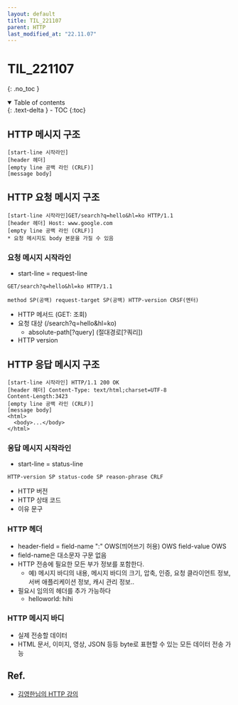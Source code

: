 ```yaml
---
layout: default
title: TIL_221107
parent: HTTP
last_modified_at: "22.11.07"
---
```


# TIL_221107
{: .no_toc }

<details open markdown="block">
  <summary>
    Table of contents
  </summary>
  {: .text-delta }
- TOC
{:toc}
</details>

## HTTP 메시지 구조
```text
[start-line 시작라인]
[header 헤더]
[empty line 공백 라인 (CRLF)]
[message body]
```

## HTTP 요청 메시지 구조
```text
[start-line 시작라인]GET/search?q=hello&hl=ko HTTP/1.1 
[header 헤더] Host: www.google.com
[empty line 공백 라인 (CRLF)]
* 요청 메시지도 body 본문을 가질 수 있음
```

### 요청 메시지 시작라인
- start-line = request-line
```text
GET/search?q=hello&hl=ko HTTP/1.1
```
```text
method SP(공백) request-target SP(공백) HTTP-version CRSF(엔터)
```
- HTTP 메서드 (GET: 조회)
- 요청 대상 (/search?q=hello&hl=ko)
  - absolute-path[?query] (절대경로[?쿼리])
- HTTP version

## HTTP 응답 메시지 구조
```text
[start-line 시작라인] HTTP/1.1 200 OK 
[header 헤더] Content-Type: text/html;charset=UTF-8
Content-Length:3423
[empty line 공백 라인 (CRLF)]
[message body] 
<html>
  <body>...</body>
</html>
```

### 응답 메시지 시작라인
- start-line = status-line
```text
HTTP-version SP status-code SP reason-phrase CRLF
```
- HTTP 버전
- HTTP 상태 코드
- 이유 문구

### HTTP 헤더
- header-field = field-name ":" OWS(띄어쓰기 허용) OWS field-value OWS
- field-name은 대소문자 구문 없음
- HTTP 전송에 필요한 모든 부가 정보를 포함한다.
  - 예) 메시지 바디의 내용, 메시지 바디의 크기, 압축, 인증, 요청 클라이언트 정보, 서버 애플리케이션 정보, 캐시 관리 정보..
- 필요시 임의의 헤더를 추가 가능하다
  - helloworld: hihi

### HTTP 메시지 바디
- 실제 전송할 데이터
- HTML 문서, 이미지, 영상, JSON 등등 byte로 표현할 수 있는 모든 데이터 전송 가능




## Ref.
- <a href="https://www.inflearn.com/course/http-%EC%9B%B9-%EB%84%A4%ED%8A%B8%EC%9B%8C%ED%81%AC/dashboard">김영한님의 HTTP 강의</a>

